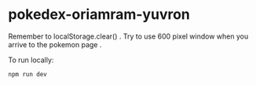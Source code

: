# pokedex-oriamram-yuvron

Remember to localStorage.clear() .
Try to use 600 pixel window when you arrive to the pokemon page .

To run locally:

```javascript
npm run dev
```
